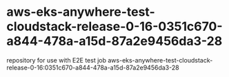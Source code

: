 # aws-eks-anywhere-test-cloudstack-release-0-16-0351c670-a844-478a-a15d-87a2e9456da3-28
repository for use with E2E test job aws-eks-anywhere-test-cloudstack-release-0-16:0351c670-a844-478a-a15d-87a2e9456da3-28
